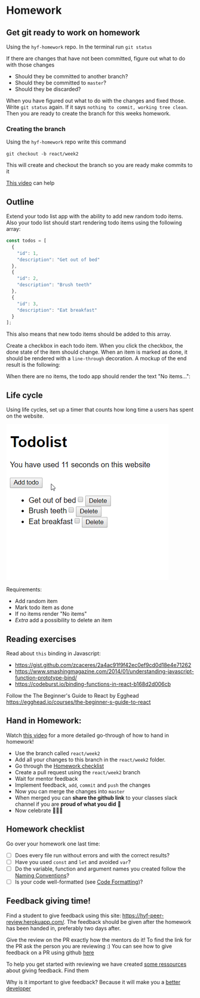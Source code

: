 # Homework

## Get git ready to work on homework

Using the `hyf-homework` repo. In the terminal run `git status`

If there are changes that have not been committed, figure out what to do with those changes
- Should they be committed to another branch?
- Should they be committed to `master`?
- Should they be discarded?

When you have figured out what to do with the changes and fixed those. Write `git status` again. If it says `nothing to commit, working tree clean`. Then you are ready to create the branch for this weeks homework.

### Creating the branch
Using the `hyf-homework` repo write this command

`git checkout -b react/week2`

This will create and checkout the branch so you are ready make commits to it

[This video](https://www.youtube.com/watch?v=feyBVDhFQuk) can help

## Outline

Extend your todo list app with the ability to add new random todo items. Also your todo list should start rendering todo items using the following array:

```js
const todos = [
  {
    "id": 1,
    "description": "Get out of bed"
  },
  {
    "id": 2,
    "description": "Brush teeth"
  },
  {
    "id": 3,
    "description": "Eat breakfast"
  }
];

```
This also means that new todo items should be added to this array.

Create a checkbox in each todo item. When you click the checkbox, the done state of the item should change. When an item is marked as done, it should be rendered with a `line-through` decoration. A mockup of the end result is the following:

When there are no items, the todo app should render the text "No items...":

## Life cycle
Using life cycles, set up a timer that counts how long time a users has spent on the website. 

![todolist](assets/todolist.gif)

Requirements:
- Add random item
- Mark todo item as done
- If no items render "No items"
- *Extra* add a possibility to delete an item

## Reading exercises 

Read about `this` binding in Javascript:
- https://gist.github.com/zcaceres/2a4ac91f9f42ec0ef9cd0d18e4e71262
- https://www.smashingmagazine.com/2014/01/understanding-javascript-function-prototype-bind/
- https://codeburst.io/binding-functions-in-react-b168d2d006cb

Follow the The Beginner's Guide to React by Egghead https://egghead.io/courses/the-beginner-s-guide-to-react

## Hand in Homework:

Watch [this video](https://www.youtube.com/watch?v=feyBVDhFQuk) for a more detailed go-through of how to hand in homework!

- Use the branch called `react/week2` 
- Add all your changes to this branch in the `react/week2` folder. 
- Go through the [Homework checklist](#homework-checklist)
- Create a pull request using the `react/week2` branch
- Wait for mentor feedback
- Implement feedback, `add`, `commit` and `push` the changes
- Now you can merge the changes into `master`
- When merged you can **share the github link** to your classes slack channel if you are **proud of what you did** 💪
- Now celebrate 🎉🎉🎉

## Homework checklist
Go over your homework one last time:

- [ ] Does every file run without errors and with the correct results?
- [ ] Have you used `const` and `let` and avoided `var`?
- [ ] Do the variable, function and argument names you created follow the [Naming Conventions](https://github.com/HackYourFuture/fundamentals/blob/master/fundamentals/naming_conventions.md)?
- [ ] Is your code well-formatted (see [Code Formatting](https://github.com/HackYourFuture/fundamentals/blob/master/fundamentals/naming_conventions.md))?

## Feedback giving time!
Find a student to give feedback using this site: https://hyf-peer-review.herokuapp.com/. The feedback should be given after the homework has been handed in, preferably two days after. 

Give the review on the PR exactly how the mentors do it! To find the link for the PR ask the person you are reviewing :) You can see how to give feedback on a PR using github [here](https://docs.github.com/en/github/collaborating-with-issues-and-pull-requests/commenting-on-a-pull-request)

To help you get started with reviewing we have created [some ressources](https://github.com/HackYourFuture-CPH/curriculum/tree/master/review) about giving feedback. Find them 

Why is it important to give feedback? Because it will make you a [better](https://www.brightspot.com/blog/developer-life-5-reasons-why-the-code-review-process-is-critical-for-developers) [developer](https://www.sitepoint.com/the-importance-of-code-reviews/)
